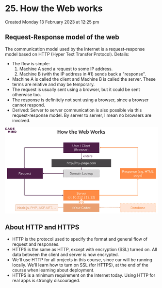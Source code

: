 # 25. How the Web works
Created Monday 13 February 2023 at 12:25 pm

## Request-Response model of the web
The communication model used by the Internet is a request-response model based on HTTP (Hyper Text Transfer Protocol). Details:
- The flow is simple:
	1. Machine A send a request to some IP address.
	2. Machine B (with the IP address in \#1) sends back a "response".
- Machine A is called the client and Machine B is called the server. These terms are relative and may be temporary.
- The request is usually sent using a browser, but it could be sent otherwise too. 
- The response is definitely not sent using a browser, since a browser cannot respond.
- Derived: Server to server communication is also possible via this request-response model. By server to server, I mean no browsers are involved.

![](../../../../assets/25_How_the_Web_works-image-1.png)


## About HTTP and HTTPS
- HTTP is the protocol used to specify the format and general flow of request and responses.
- HTTPS is the same as HTTP, except with encryption (SSL) turned on. All data between the client and server is now encrypted.
- We'll use HTTP for all projects in this course, since our will be running locally. We'll learn how to turn on SSL (for HTTPS), at the end of the course when learning about deployment.
- HTTPS is a minimum requirement on the Internet today. Using HTTP for real apps is strongly discouraged.